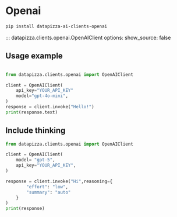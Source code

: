 

# Openai


```sh
pip install datapizza-ai-clients-openai
```
<!-- prettier-ignore -->
::: datapizza.clients.openai.OpenAIClient
    options:
        show_source: false



## Usage example

```python

from datapizza.clients.openai import OpenAIClient

client = OpenAIClient(
    api_key="YOUR_API_KEY"
    model="gpt-4o-mini",
)
response = client.invoke("Hello!")
print(response.text)
```


## Include thinking
```python
from datapizza.clients.openai import OpenAIClient

client = OpenAIClient(
    model= "gpt-5",
    api_key="YOUR_API_KEY",
)

response = client.invoke("Hi",reasoning={
        "effort": "low",
        "summary": "auto"
    }
)
print(response)
```
